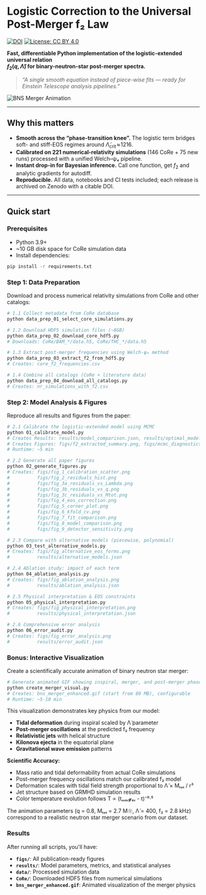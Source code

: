 # Logistic Correction to the Universal Post-Merger f₂ Law
[![DOI](https://zenodo.org/badge/DOI/10.5281/zenodo.16611969.svg)](https://doi.org/10.5281/zenodo.16611969)
[![License: CC BY 4.0](https://img.shields.io/badge/License-CC--BY%204.0-lightgrey.svg)](LICENSE)

**Fast, differentiable Python implementation of the logistic-extended universal relation  
$f_2(q,\tilde{\Lambda})$ for binary-neutron-star post-merger spectra.**

> *“A single smooth equation instead of piece-wise fits — ready for Einstein Telescope analysis pipelines.”*

![BNS Merger Animation](./bns_merger_enhanced.gif)

---

## Why this matters

* **Smooth across the “phase-transition knee”.** The logistic term bridges soft- and stiff-EOS regimes around $\tilde{\Lambda}_{\text{crit}}\!\approx\!1216$.
* **Calibrated on 221 numerical-relativity simulations** (146 CoRe + 75 new runs) processed with a unified Welch–ψ₄ pipeline.
* **Instant drop-in for Bayesian inference.** Call one function, get $f_2$ and analytic gradients for autodiff.
* **Reproducible.** All data, notebooks and CI tests included; each release is archived on Zenodo with a citable DOI.

---

## Quick start

### Prerequisites

- Python 3.9+
- ~10 GB disk space for CoRe simulation data
- Install dependencies:
```bash
pip install -r requirements.txt
```

### Step 1: Data Preparation

Download and process numerical relativity simulations from CoRe and other catalogs:

```bash
# 1.1 Collect metadata from CoRe database
python data_prep_01_select_core_simulations.py

# 1.2 Download HDF5 simulation files (~8GB)
python data_prep_02_download_core_hdf5.py
# Downloads: CoRe/BAM_*/data.h5, CoRe/THC_*/data.h5

# 1.3 Extract post-merger frequencies using Welch-ψ₄ method
python data_prep_03_extract_f2_from_hdf5.py
# Creates: core_f2_frequencies.csv

# 1.4 Combine all catalogs (CoRe + literature data)
python data_prep_04_download_all_catalogs.py
# Creates: nr_simulations_with_f2.csv
```

### Step 2: Model Analysis & Figures

Reproduce all results and figures from the paper:

```bash
# 2.1 Calibrate the logistic-extended model using MCMC
python 01_calibrate_model.py
# Creates Results: results/model_comparison.json, results/optimal_model.json, results/mcmc_chains.h5
# Creates Figures: figs/f2_extracted_summary.png, figs/mcmc_diagnostics.png
# Runtime: ~5 min

# 2.2 Generate all paper figures
python 02_generate_figures.py
# Creates: figs/fig_1_calibration_scatter.png
#          figs/fig_2_residuals_hist.png
#          figs/fig_3a_residuals_vs_Lambda.png
#          figs/fig_3b_residuals_vs_q.png
#          figs/fig_3c_residuals_vs_Mtot.png
#          figs/fig_4_eos_correction.png
#          figs/fig_5_corner_plot.png
#          figs/fig_6_kfold_cv.png
#          figs/fig_7_fit_comparison.png
#          figs/fig_8_model_comparison.png
#          figs/fig_9_detector_sensitivity.png

# 2.3 Compare with alternative models (piecewise, polynomial)
python 03_test_alternative_models.py
# Creates: figs/fig_alternative_eos_forms.png
#          results/alternative_models.json

# 2.4 Ablation study: impact of each term
python 04_ablation_analysis.py
# Creates: figs/fig_ablation_analysis.png
#          results/ablation_analysis.json

# 2.5 Physical interpretation & EOS constraints
python 05_physical_interpretation.py
# Creates: figs/fig_physical_interpretation.png
#          results/physical_interpretation.json

# 2.6 Comprehensive error analysis
python 06_error_audit.py
# Creates: figs/fig_error_analysis.png
#          results/error_audit.json
```


### Bonus: Interactive Visualization

Create a scientifically accurate animation of binary neutron star merger:

```bash
# Generate animated GIF showing inspiral, merger, and post-merger phases
python create_merger_visual.py
# Creates: bns_merger_enhanced.gif (start from 80 MB), configurable
# Runtime: ~5-10 min
```

This visualization demonstrates key physics from our model:
- **Tidal deformation** during inspiral scaled by Λ̃ parameter
- **Post-merger oscillations** at the predicted f₂ frequency
- **Relativistic jets** with helical structure
- **Kilonova ejecta** in the equatorial plane
- **Gravitational wave emission** patterns

**Scientific Accuracy:**
- Mass ratio and tidal deformability from actual CoRe simulations
- Post-merger frequency oscillations match our calibrated f₂ model
- Deformation scales with tidal field strength proportional to Λ̃ × Mₜₒₜ / r³
- Jet structure based on GRMHD simulation results
- Color temperature evolution follows T ∝ (tₘₑᵣ𝓰ₑᵣ - t)⁻⁰·⁵

The animation parameters (q = 0.8, Mₜₒₜ = 2.7 M☉, Λ̃ = 400, f₂ = 2.8 kHz) correspond to a realistic neutron star merger scenario from our dataset.

### Results

After running all scripts, you'll have:
- **`figs/`**: All publication-ready figures
- **`results/`**: Model parameters, metrics, and statistical analyses  
- **`data/`**: Processed simulation data
- **`CoRe/`**: Downloaded HDF5 files from numerical simulations
- **`bns_merger_enhanced.gif`**: Animated visualization of the merger physics
